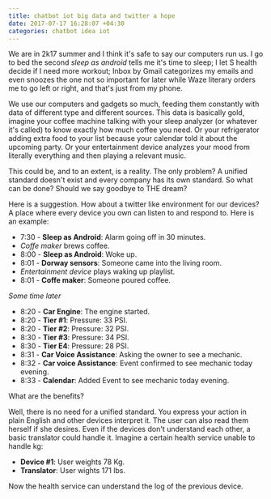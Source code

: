 ```yaml
---
title: chatbot iot big data and twitter a hope
date: 2017-07-17 16:28:07 +04:30
categories: chatbot idea iot
---
```


We are in 2k17 summer and I think it's safe to say our computers run us. I go to bed the second *sleep as android* tells me it's time to sleep; I let S health decide if I need more workout; Inbox by Gmail categorizes my emails and even snoozes the one not so important for later while Waze literary orders me to go left or right, and that's just from my phone.

We use our computers and gadgets so much, feeding them constantly with data of different type and different sources. This data is basically gold, imagine your coffee machine talking with your sleep analyzer (or whatever it's called) to know exactly how much coffee you need. Or your refrigerator adding extra food to your list because your calendar told it about the upcoming party. Or your entertainment device analyzes your mood from literally everything and then playing a relevant music. 

This could be, and to an extent, is a reality. The only problem? A unified standard doesn't exist and every company has its own standard. So what can be done? Should we say goodbye to THE dream?

Here is a suggestion. How about a twitter like environment for our devices? A place where every device you own can listen to and respond to. Here is an example:

* 7:30 - **Sleep as Android**: Alarm going off in 30 minutes.
* *Coffe maker* brews coffee.
* 8:00 - **Sleep as Android**: Woke up.
* 8:01 - **Dorway sensors**: Someone came into the living room.
* *Entertainment device* plays waking up playlist.
* 8:01 - **Coffe maker**: Someone poured coffee.

*Some time later*
* 8:20 - **Car Engine**: The engine started.
* 8:20 - **Tier #1**: Pressure: 33 PSI.
* 8:20 - **Tier #2**: Pressure: 32 PSI.
* 8:30 - **Tier #3**: Pressure: 34 PSI.
* 8:30 - **Tier E4**: Pressure: 28 PSI.
* 8:31 - **Car Voice Assistance**: Asking the owner to see a mechanic.
* 8:32 - **Car voice Assistance**: Event confirmed to see mechanic today evening.
* 8:33 - **Calendar**: Added Event to see mechanic today evening.

What are the benefits?

Well, there is no need for a unified standard. You express your action in plain English and other devices interpret it. The user can also read them herself if she desires. Even if the devices don't understand each other, a basic translator could handle it. Imagine a certain health service unable to handle kg:

* **Device #1**: User weights 78 Kg.
* **Translator**: User wights 171 lbs.

Now the health service can understand the log of the previous device.
